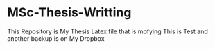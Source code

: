 # MSc-Thesis-Writting
This Repository is My Thesis Latex file that is mofying
This is Test and another backup is on My Dropbox

